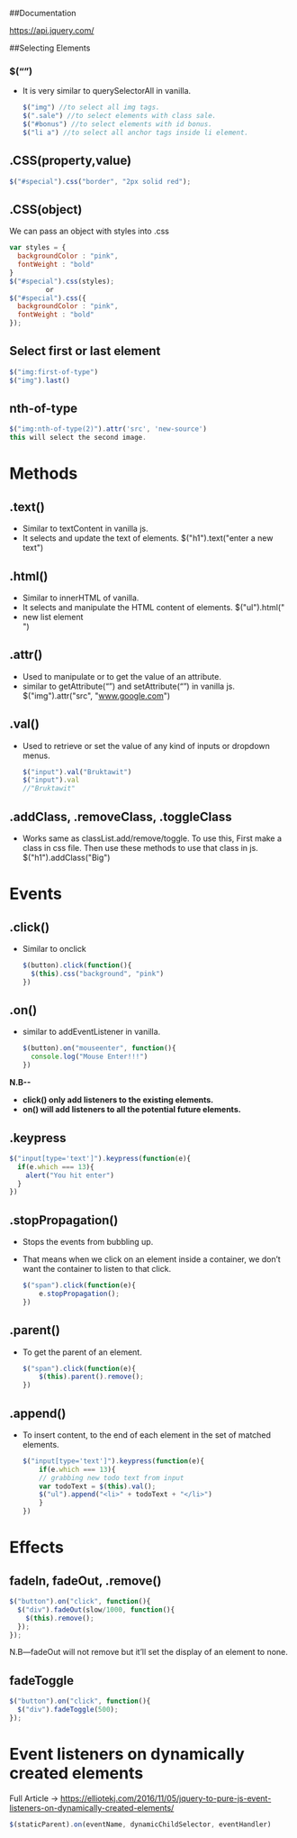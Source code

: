 ##Documentation

https://api.jquery.com/

##Selecting Elements

### $(“”)
- It is very similar to querySelectorAll in vanilla.

    ```js
    $("img") //to select all img tags.
    $(".sale") //to select elements with class sale.
    $("#bonus") //to select elements with id bonus.
    $("li a") //to select all anchor tags inside li element.
    ```


## .CSS(property,value)
```js
$("#special").css("border", "2px solid red");
```


## .CSS(object)

We can pass an object with styles into .css

```javascript
var styles = {
  backgroundColor : "pink",
  fontWeight : "bold"
}
$("#special").css(styles);
         or
$("#special").css({
  backgroundColor : "pink",
  fontWeight : "bold"
});     
```


## Select first or last element
```js
$("img:first-of-type")
$("img").last()
```


## nth-of-type
```js
$("img:nth-of-type(2)").attr('src', 'new-source')
this will select the second image.
```
# Methods
## .text()
- Similar to textContent in vanilla js.
- It  selects and update the text of elements.
    $("h1").text("enter a new text")


## .html()
- Similar to innerHTML of vanilla.
- It selects and manipulate the HTML content of elements.
    $("ul").html("<li>new list element</li>")


## .attr()
- Used to manipulate or to get the value of an attribute.
- similar to getAttribute(“”) and setAttribute(“”) in vanilla js.
    $("img").attr("src", "www.google.com")


## .val()
- Used to retrieve or set the value of any kind of inputs or dropdown menus.

    ```js
    $("input").val("Bruktawit")
    $("input").val 
    //"Bruktawit"
    ```


## .addClass, .removeClass, .toggleClass
- Works same as classList.add/remove/toggle.
    To use this, First make a class in css file.
    Then use these methods to use that class in js.
    $("h1").addClass("Big")


# Events
## .click()
- Similar to onclick

    ```js
    $(button).click(function(){
      $(this).css("background", "pink")
    })
    ```
## .on()
- similar to addEventListener in vanilla.

    ```js
    $(button).on("mouseenter", function(){
      console.log("Mouse Enter!!!")
    })
    ```

**N.B--** 

- **click() only add listeners to the existing elements.**
- **on() will add listeners to all the potential future elements.**


## .keypress
```js
$("input[type='text']").keypress(function(e){
  if(e.which === 13){
    alert("You hit enter")
  }
})
```
## .stopPropagation()
- Stops the events from bubbling up.

- That means when we click on an element inside a container, we don’t want the container to listen to that click.

    ```js
    $("span").click(function(e){
        e.stopPropagation();   
    })
    ```
## .parent()
- To get the parent of an element.

    ```js
    $("span").click(function(e){
        $(this).parent().remove();
    })
    ```
## .append()
- To insert content, to the end of each element in the set of matched elements.

    ```javascript
    $("input[type='text']").keypress(function(e){
        if(e.which === 13){
        // grabbing new todo text from input
        var todoText = $(this).val();
        $("ul").append("<li>" + todoText + "</li>")
        }
    })
    ```
# Effects
## fadeIn, fadeOut, .remove()
```js
$("button").on("click", function(){
  $("div").fadeOut(slow/1000, function(){
    $(this).remove();
  });
});
```

N.B—fadeOut will not remove but it’ll set the display of an element to none.

## fadeToggle
```js
$("button").on("click", function(){
  $("div").fadeToggle(500);
});
```


# **Event listeners on dynamically created elements**

Full Article → https://elliotekj.com/2016/11/05/jquery-to-pure-js-event-listeners-on-dynamically-created-elements/


```js
$(staticParent).on(eventName, dynamicChildSelector, eventHandler)
```


